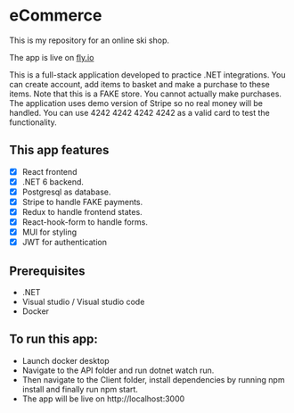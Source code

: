# eCommerce
This is my repository for an online ski shop.

The app is live on [fly.io](https://ecommercefa.fly.dev/)

This is a full-stack application developed to practice .NET integrations.
You can create account, add items to basket and make a purchase to these items.
Note that this is a FAKE store. You cannot actually make purchases.
The application uses demo version of Stripe so no real money will be handled.
You can use 4242 4242 4242 4242 as a valid card to test the functionality.

## This app features
- [x] React frontend
- [x] .NET 6 backend.
- [x] Postgresql as database.
- [x] Stripe to handle FAKE payments.
- [x] Redux to handle frontend states.
- [x] React-hook-form to handle forms.
- [x] MUI for styling
- [x] JWT for authentication

## Prerequisites
- .NET
- Visual studio / Visual studio code
- Docker

## To run this app:

- Launch docker desktop
- Navigate to the API folder and run dotnet watch run.
- Then navigate to the Client folder, install dependencies by running npm install and finally run npm start.
- The app will be live on http://localhost:3000
